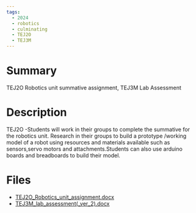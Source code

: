 ```yaml
---
tags:
  - 2024
  - robotics
  - culminating
  - TEJ2O
  - TEJ3M
---
```


# Summary

TEJ2O Robotics unit summative assignment, TEJ3M Lab Assessment

# Description

TEJ2O -Students will work in their groups to complete the summative for the robotics unit. Research in their groups to build a prototype /working model of a robot using resources and materials available such as sensors,servo motors and attachments.Students can also use arduino boards and breadboards to build their model.

# Files

*   [TEJ2O\_Robotics\_unit\_assignment.docx](resources/Sandhya_Kemkar/TEJ2O_Robotics_unit_assignment.docx)
*   [TEJ3M\_lab\_assessment(\_ver\_2).docx](resources/Sandhya_Kemkar/TEJ3M_lab_assessment(_ver_2).docx)